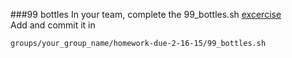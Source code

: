 ###99 bottles
In your team, complete the 99_bottles.sh [excercise](02_shell_scripting/99_bottles.sh)  
Add and commit it in

    groups/your_group_name/homework-due-2-16-15/99_bottles.sh
